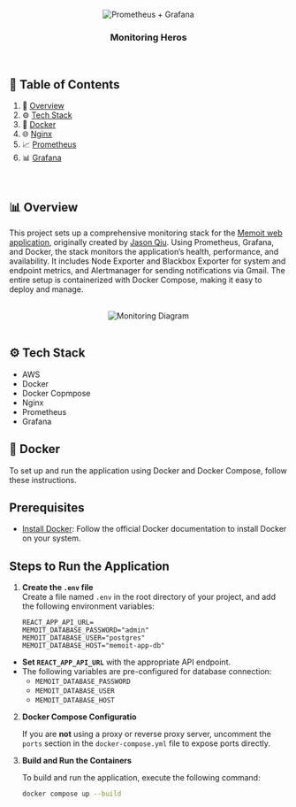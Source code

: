<div align="center">
  <br />
      <img src="https://memoit-images.s3.us-east-1.amazonaws.com/blog-prometheus%2Bgrafana.png" alt="Prometheus + Grafana">
  <br />

  <h3 align="center">Monitoring Heros</h3>
</div>

<br>

## 📑 <a name="table">Table of Contents</a>

1. 🤖 [Overview](#overview)
2. ⚙️ [Tech Stack](#tech-stack)
3. 🐳 [Docker](#docker)
4. 🌐 [Nginx](#nginx)
5. 📈 [Prometheus](#prometheus)
6. 📊 [Grafana](#grafana)

<br>

## <a name="overview">📊 Overview</a>

This project sets up a comprehensive monitoring stack for the [Memoit web application](https://github.com/jasonqiu212/memoit), originally created by [Jason Qiu](https://github.com/jasonqiu212). Using Prometheus, Grafana, and Docker, the stack monitors the application’s health, performance, and availability. It includes Node Exporter and Blackbox Exporter for system and endpoint metrics, and Alertmanager for sending notifications via Gmail. The entire setup is containerized with Docker Compose, making it easy to deploy and manage.

<div align="center">
  <br />
      <img src="https://memoit-images.s3.us-east-1.amazonaws.com/Monitoring+Stack.gif" alt="Monitoring Diagram">
  <br />
</div>

<br>

## <a name="tech-stack">⚙️ Tech Stack</a>

- AWS
- Docker
- Docker Copmpose
- Nginx
- Prometheus
- Grafana


## <a name="docker">🐳 Docker</a>

To set up and run the application using Docker and Docker Compose, follow these instructions.

## Prerequisites

- [Install Docker](https://docs.docker.com/engine/install/): Follow the official Docker documentation to install Docker on your system.

## Steps to Run the Application

1. **Create the `.env` file**  
   Create a file named `.env` in the root directory of your project, and add the following environment variables:

   ```plaintext
   REACT_APP_API_URL=
   MEMOIT_DATABASE_PASSWORD="admin"
   MEMOIT_DATABASE_USER="postgres"
   MEMOIT_DATABASE_HOST="memoit-app-db"  
- **Set `REACT_APP_API_URL`** with the appropriate API endpoint.
- The following variables are pre-configured for database connection:
  - `MEMOIT_DATABASE_PASSWORD`
  - `MEMOIT_DATABASE_USER`
  - `MEMOIT_DATABASE_HOST`

2. **Docker Compose Configuratio**

    If you are **not** using a proxy or reverse proxy server, uncomment the `ports` section in the `docker-compose.yml` file to expose ports directly.

3. **Build and Run the Containers**

    To build and run the application, execute the following command:

    ```bash
    docker compose up --build

